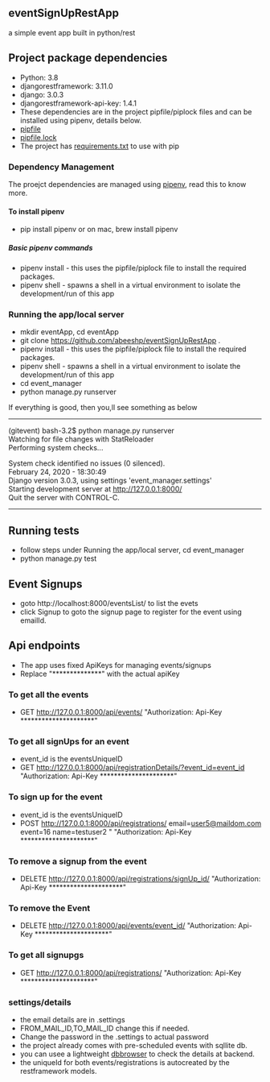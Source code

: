 ## eventSignUpRestApp
a simple event app built in python/rest

## Project package dependencies
- Python: 3.8
- djangorestframework: 3.11.0
- django: 3.0.3
- djangorestframework-api-key: 1.4.1
- These dependencies are in the project pipfile/piplock files and can be installed using pipenv, details below.
- [pipfile](https://github.com/abeeshp/eventSignUpRestApp/blob/master/Pipfile)
- [pipfile.lock](https://github.com/abeeshp/eventSignUpRestApp/blob/master/Pipfile.lock)
- The project has [requirements.txt](https://github.com/abeeshp/eventSignUpRestApp/blob/master/requirements.txt) to use with pip

### Dependency Management
The proejct dependencies are managed using [pipenv](https://realpython.com/pipenv-guide/), read this to know more.

#### To install pipenv
- pip install pipenv or  on mac, brew install pipenv

##### Basic pipenv commands
- pipenv install - this uses the pipfile/piplock file to install the required packages.
- pipenv shell - spawns a shell in a virtual environment to isolate the development/run of this app

### Running the app/local server
- mkdir eventApp, cd eventApp
- git clone https://github.com/abeeshp/eventSignUpRestApp .
- pipenv install - this uses the pipfile/piplock file to install the required packages.
- pipenv shell - spawns a shell in a virtual environment to isolate the development/run of this app
- cd event_manager
- python manage.py runserver

If everything is good, then you,ll see something as below

------------------------------------------------------------  
(gitevent) bash-3.2$ python manage.py runserver  
Watching for file changes with StatReloader  
Performing system checks...  

System check identified no issues (0 silenced).  
February 24, 2020 - 18:30:49  
Django version 3.0.3, using settings 'event_manager.settings'  
Starting development server at http://127.0.0.1:8000/  
Quit the server with CONTROL-C.  

------------------------------------------------------------  

## Running tests
- follow steps under Running the app/local server, cd event_manager
- python manage.py test 

## Event Signups
- goto http://localhost:8000/eventsList/ to list the evets
- click Signup to goto the signup page to register for the event using emailId.


## Api endpoints
- The app uses fixed ApiKeys for managing events/signups
- Replace "**************" with the actual apiKey

### To get all the events
- GET http://127.0.0.1:8000/api/events/  "Authorization: Api-Key *********************"

### To get all signUps for an event
- event_id is the eventsUniqueID
- GET http://127.0.0.1:8000/api/registrationDetails/?event_id=event_id  "Authorization: Api-Key *********************"

### To sign up for the event
- event_id is the eventsUniqueID
- POST http://127.0.0.1:8000/api/registrations/ email=user5@maildom.com event=16 name=testuser2 " "Authorization: Api-Key *********************"

### To remove a signup from the event
- DELETE http://127.0.0.1:8000/api/registrations/signUp_id/  "Authorization: Api-Key *********************"

### To remove the Event
-  DELETE http://127.0.0.1:8000/api/events/event_id/  "Authorization: Api-Key *********************"

### To get all signupgs
- GET http://127.0.0.1:8000/api/registrations/ "Authorization: Api-Key *********************"


### settings/details
- the email details are in .settings 
- FROM_MAIL_ID,TO_MAIL_ID change this if needed.
- Change the password in the .settings to actual password
- the project already comes with pre-scheduled events with sqllite db.
- you can usee a lightweight [dbbrowser](https://sqlitebrowser.org/) to check the  details at backend.
- the uniqueId for both events/registrations is autocreated by the restframework models.

